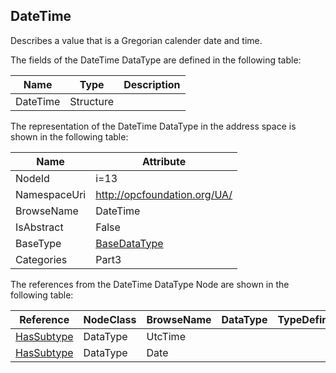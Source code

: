 <!-- datatype -->
## DateTime
Describes a value that is a Gregorian calender date and time.  
<!-- end of description -->
The fields of the DateTime DataType are defined in the following table:  

|Name|Type|Description|
|---|---|---|
|DateTime|Structure||

The representation of the DateTime DataType in the address space is shown in the following table:  

|Name|Attribute|
|---|---|
|NodeId|i=13|
|NamespaceUri|http://opcfoundation.org/UA/|
|BrowseName|DateTime|
|IsAbstract|False|
|BaseType|[BaseDataType](../../../Part3/DataTypes/BaseDataType/readme.md)|
|Categories|Part3|

The references from the DateTime DataType Node are shown in the following table:  

|Reference|NodeClass|BrowseName|DataType|TypeDefinition|ModellingRule|
|---|---|---|---|---|---|
|[HasSubtype](../../../Part3/ReferenceTypes/HasSubtype/readme.md)|DataType|UtcTime||||
|[HasSubtype](../../../Part3/ReferenceTypes/HasSubtype/readme.md)|DataType|Date||||


